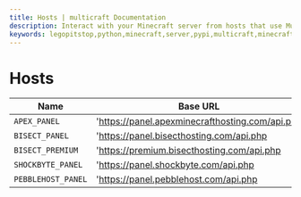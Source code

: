 ```yaml
---
title: Hosts | multicraft Documentation
description: Interact with your Minecraft server from hosts that use Multicraft using Python
keywords: legopitstop,python,minecraft,server,pypi,multicraft,minecraftserver,pythonpackage
---
```


# Hosts

| Name               | Base URL                                        |
| ------------------ | ----------------------------------------------- |
| `APEX_PANEL`       | 'https://panel.apexminecrafthosting.com/api.php |
| `BISECT_PANEL`     | 'https://panel.bisecthosting.com/api.php        |
| `BISECT_PREMIUM`   | 'https://premium.bisecthosting.com/api.php      |
| `SHOCKBYTE_PANEL`  | 'https://panel.shockbyte.com/api.php            |
| `PEBBLEHOST_PANEL` | 'https://panel.pebblehost.com/api.php           |
